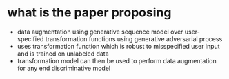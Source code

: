 # what is the paper proposing
* data augmentation using generative sequence model over user-specified transformation functions using generative adversarial process
* uses transformation function which is robust to misspecified user input and is trained on unlabeled data
* transformation model can then be used to perform data augmentation for any end discriminative model


